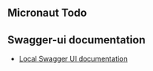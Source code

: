 ## Micronaut Todo

## Swagger-ui documentation

- [Local Swagger UI documentation](http://localhost:8080/swagger/views/swagger-ui/index.html)